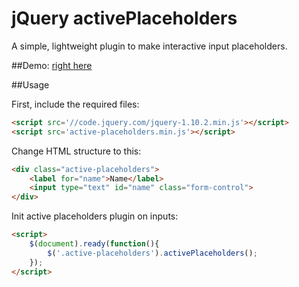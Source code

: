 # jQuery activePlaceholders
A simple, lightweight plugin to make interactive input placeholders.

##Demo: [right here](http://periplox.github.io/jquery.imagefit/)

##Usage

First, include the required files:
``` html
<script src='//code.jquery.com/jquery-1.10.2.min.js'></script>
<script src='active-placeholders.min.js'></script>
```

Change HTML structure to this:
``` html
<div class="active-placeholders">
	<label for="name">Name</label>
	<input type="text" id="name" class="form-control">
</div>
```

Init active placeholders plugin on inputs:
``` html
<script>
	$(document).ready(function(){			
		$('.active-placeholders').activePlaceholders();
	});
</script>
```